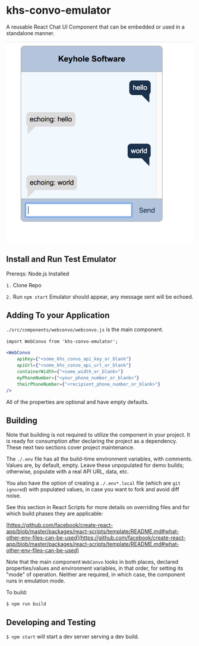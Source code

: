 # khs-convo-emulator

A reusable React Chat UI Component that can be embedded or used in a standalone manner. 

![](chat-bot-image.png)

## Install and Run Test Emulator 

Prereqs: Node.js Installed 

`1.` Clone Repo 

`2.` Run `npm start` Emulator should appear, any message sent will be echoed.  


## Adding To your Application

`./src/components/webconvo/webconvo.js` is the main component.

`import WebConvo from 'khs-convo-emulator';`

```jsx
<WebConvo 
	apiKey={"<some_khs_convo_api_key_or_blank"}
	apiUrl={"<some_khs_convo_api_url_or_blank"}
	containerWidth={"<some_width_or_blank>"} 
	myPhoneNumber={"<your_phone_number_or_blank>"} 
	theirPhoneNumber={"<recipient_phone_number_or_blank>"} 
/>
```



All of the properties are optional and have empty defaults.

## Building

Note that building is not required to utilize the component in your project. It is ready for consumption after declaring the project as a dependency. These next two sections cover project maintenance.

The `./.env` file has all the build-time environment variables, with comments. Values are, by default, empty. Leave these unpopulated for demo builds; otherwise, populate with a real API URL, data, etc.

You also have the option of creating a `./.env*.local` file (which are `git ignore`d) with populated values, in case you want to fork and avoid diff noise.

See this section in React Scripts for more details on overriding files and for which build phases they are applicable: 

[https://github.com/facebook/create-react-app/blob/master/packages/react-scripts/template/README.md#what-other-env-files-can-be-used](https://github.com/facebook/create-react-app/blob/master/packages/react-scripts/template/README.md#what-other-env-files-can-be-used)

Note that the main component `WebConvo` looks in both places, declared properties/values and environment variables, in that order, for setting its "mode" of operation. Neither are required, in which case, the component runs in emulation mode.

To build:

```
$ npm run build
``` 

## Developing and Testing

`$ npm start` will start a dev server serving a dev build.


